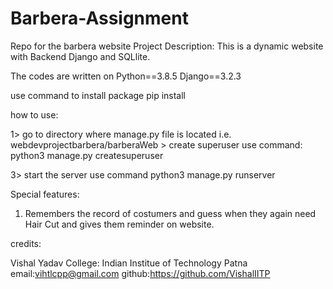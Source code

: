 # Barbera-Assignment

Repo for the barbera website
Project Description: This is a dynamic website with Backend Django and SQLlite.

The codes are written on Python==3.8.5 Django==3.2.3  

use command to install package pip install

how to use:

1> go to directory where manage.py file is located i.e.  webdevprojectbarbera/barberaWeb > create superuser use command: python3 manage.py createsuperuser

3> start the server use command python3 manage.py runserver

Special features:
  1. Remembers the record of costumers and guess when they again need Hair Cut and gives them reminder on website.
 

credits:
  
   Vishal Yadav
   College: Indian Institue of Technology Patna
   email:vihtlcpp@gmail.com
   github:https://github.com/VishalIITP
  

